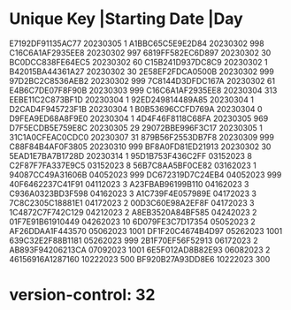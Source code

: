 # Unique Key        |Starting Date |Day
  E7192DF91135AC77   20230305       1
  A1BBC65C5E9E2D84   20230302       998
  C16C6A1AF2935EE8   20230302       997
  6819FF582EC6D897   20230302       30
  BC0DCC838FE64EC5   20230302       60
  C15B241D937DC8C9   20230302       1
  B42015BA44361A27   20230302       30
  2E58EF2FDCA0500B   20230302       999
  97D2BC2C8536AEB2   20230302       999
  7C8144D3DFDC167A   20230302       61
  E4B6C7DE07F8F90B   20230303       999
  C16C6A1AF2935EE8   20230304       313
  EEBE11C2C873BF1D   20230304       1
  92ED249814489A85   20230304       1
  D2CAD4F945723F1B   20230304       1
  B0B53696CCFD769A   20230304       0
  D9FEA9ED68A8F9E0   20230304       1
  4D4F46F8118C68FA   20230305       969
  D7F5ECDB5E759E8C   20230305       29
  29072BBE996F3C17   20230305       1
  31C1A0CFEAC0CDC0   20230307       31
  879B56F2553DB7F8   20230309       999
  C88F84B4AF0F3805   20230310       999
  BF8A0FD81ED21913   20230302       30
  5EAD1E7BA7B1728D   20230314       1
  95D1B753F436C2FF   03152023       8
  C2F87F7FA337E9C5   03152023       8
  56B7C8AA5BF0CE82   03162023       1
  94087CC49A31606B   04052023       999
  DC672319D7C24EB4   04052023       999
  40F6462237C41F91   04112023       3
  A23FBAB96199B110   04162023       3
  C936A0323BD3F598   04162023       3
  A1C739F4E057989E   04172023       3
  7C8C2305C18881E1   04172023       2
  00D3C60E98A2EF8F   04172023       3
  1C4872C7F742C129   04212023       2
  A8EB3520A84BF585   04242023       2
  01F7E91B61910449   04262023       10
  6D079FE3C7D17354   05052023       2
  AF26DDAA1F443570   05062023       1001
  DF1F20C4674B4D97   05262023       1001
  639C32E2F88B1181   05262023       999
  2B1F70EF56F52913   06172023       2
  AB893F94206213CA   07092023       1001
  6E5F012AD8B82E93   06082023       2
  46156916A1287160   10222023       500
  BF920B27A93DD8E6   10222023       300
# version-control: 32
